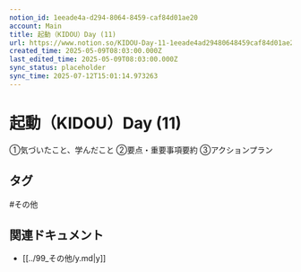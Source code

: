 ```yaml
---
notion_id: 1eeade4a-d294-8064-8459-caf84d01ae20
account: Main
title: 起動（KIDOU）Day (11)
url: https://www.notion.so/KIDOU-Day-11-1eeade4ad29480648459caf84d01ae20
created_time: 2025-05-09T08:03:00.000Z
last_edited_time: 2025-05-09T08:03:00.000Z
sync_status: placeholder
sync_time: 2025-07-12T15:01:14.973263
---
```

# 起動（KIDOU）Day (11)

①気づいたこと、学んだこと
②要点・重要事項要約
③アクションプラン

## タグ

#その他 

## 関連ドキュメント

- [[../99_その他/y.md|y]]
